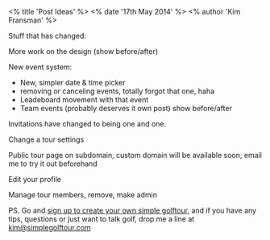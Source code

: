 <% title 'Post Ideas' %>
<% date '17th May 2014' %>
<% author 'Kim Fransman' %>

Stuff that has changed:

  More work on the design (show before/after)

  New event system:
  - New, simpler date & time picker
  - removing or canceling events, totally forgot that one, haha
  - Leadeboard movement with that event
  - Team events (probably deserves it own post)
  show before/after

  Invitations have changed to being one and one.

  Change a tour settings

  Public tour page on subdomain, custom domain will be available soon, email me to try it out beforehand

  Edit your profile

  Manage tour members, remove, make admin







PS. Go and [sign up to create your own simple golftour](http://www.simplegolftour.com?utm_source=article_wrap "Simple Golftour"), and if you have any tips, questions or just want to talk golf, drop me a line at [kim@simplegolftour.com](mailto:kim@simplegolftour.com "Kim Fransman")
